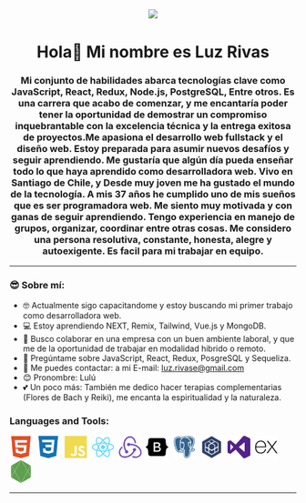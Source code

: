 <div id="header" align="center">
  <img src="https://media.giphy.com/media/L1R1tvI9svkIWwpVYr/giphy.gif" />
  <h1 align="center">Hola👋 Mi nombre es Luz Rivas</h1>
  <h3 align="center">Mi conjunto de habilidades abarca tecnologías clave como JavaScript, React, Redux, Node.js, PostgreSQL, Entre otros. Es una carrera que acabo de comenzar, y me encantaría poder tener la oportunidad de demostrar un compromiso inquebrantable con la excelencia técnica y la entrega exitosa de proyectos.Me apasiona el desarrollo web fullstack y el diseño web. Estoy preparada para asumir nuevos desafíos y seguir aprendiendo. Me gustaría que algún día pueda enseñar todo lo que haya aprendido como desarrolladora web.
    Vivo en Santiago de Chile, y Desde muy joven me ha gustado el mundo de la tecnología. A mis 37 años he cumplido uno de mis sueños que es ser programadora web. Me siento muy motivada y con ganas de seguir aprendiendo. Tengo experiencia en manejo de grupos, organizar, coordinar entre otras cosas. Me considero una persona resolutiva, constante, honesta, alegre y autoexigente. Es facil para mi trabajar en equipo.
  </h3>
</div>

---
### 😎 Sobre mí:

- 🤓 Actualmente sigo capacitandome y estoy buscando mi primer trabajo como desarrolladora web. 
- 💻 Estoy aprendiendo NEXT, Remix, Tailwind, Vue.js y MongoDB.
- 🤝 Busco colaborar en una empresa con un buen ambiente laboral, y que me de la oportunidad de trabajar en modalidad hibrido o remoto.
- 💬 Pregúntame sobre JavaScript, React, Redux, PosgreSQL y Sequeliza.
- 📨 Me puedes contactar: a mi E-mail: luz.rivase@gmail.com
- 😊 Pronombre: Lulú
- 💕 Un poco más: También me dedico hacer terapias complementarias (Flores de Bach y Reiki), me encanta la espiritualidad y la naturaleza.

<div align="left">
  <h3>Languages and Tools:</h3>
  <div>
    <img src="https://github.com/devicons/devicon/blob/master/icons/html5/html5-plain.svg" title="HTML5" alt="HTML" width="40" height="40"/>&nbsp;
    <img src="https://github.com/devicons/devicon/blob/master/icons/css3/css3-plain.svg" title="CSS3" alt="CSS" width="40" height="40"/>&nbsp;
    <img src="https://github.com/devicons/devicon/blob/master/icons/javascript/javascript-plain.svg" title="JavaScript" alt="JavaScript" width="40" height="40"/>&nbsp;
    <img src="https://github.com/devicons/devicon/blob/master/icons/react/react-original.svg" title="React" alt="React" width="40" height="40"/>&nbsp;
    <img src="https://github.com/devicons/devicon/blob/master/icons/redux/redux-original.svg" title="Redux" alt="Redux" width="40" height="40"/>&nbsp;
    <img src="https://github.com/devicons/devicon/blob/master/icons/bootstrap/bootstrap-plain.svg" title="Bootstrap" alt="Bootstrap" width="40" height="40"/>&nbsp;
    <img src="https://github.com/devicons/devicon/blob/master/icons/postgresql/postgresql-plain.svg" title="PostgreSQL" alt="PostgreSQL" width="40" height="40"/>&nbsp;
    <img src="https://github.com/devicons/devicon/blob/master/icons/sequelize/sequelize-plain.svg" title="Sequelize" alt="Sequelize" width="40" height="40"/>&nbsp;
    <img src="https://github.com/devicons/devicon/blob/master/icons/visualstudio/visualstudio-plain.svg" title="VSCode" alt="VSCode" width="40" height="40"/>&nbsp;
    <img src="https://github.com/devicons/devicon/blob/master/icons/express/express-original.svg" title="Express" alt="Express" width="40" height="40"/>&nbsp; 
    <img src="https://github.com/devicons/devicon/blob/master/icons/nodejs/nodejs-plain.svg" title="Node.js" alt="Node.js" width="40" height="40"/>&nbsp;
  </div>
</div>

---
